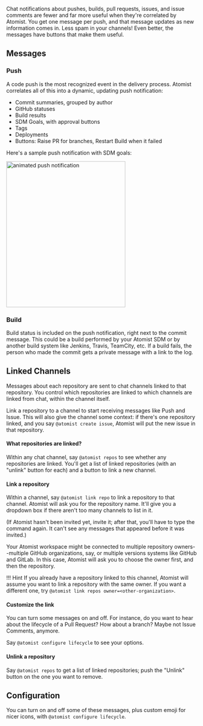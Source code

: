 Chat notifications about pushes, builds, pull requests, issues, and issue comments are
fewer and far more useful when they're correlated by Atomist. You get one message per push, and
that message updates as new information comes in. Less spam in your channels! Even better,
the messages have buttons that make them useful.

## Messages

### Push

A code push is the most recognized event in the delivery process.
Atomist correlates all of this into a dynamic, updating push notification:

* Commit summaries, grouped by author
* GitHub statuses
* Build results
* SDM Goals, with approval buttons
* Tags
* Deployments
* Buttons: Raise PR for branches, Restart Build when it failed

Here's a sample push notification with SDM goals:

<img alt="animated push notification" src="../img/push-notification.gif" height="385" width="315" >

### Build

Build status is included on the push notification, right next to the commit message. This could be a build
performed by your Atomist SDM or by another build system like Jenkins, Travis, TeamCity, etc.
If a build fails, the person who made the commit gets a private message with a link to the log.

## Linked Channels

Messages about each repository are sent to chat channels linked to that repository.
You control which repositories are linked to which channels are linked from chat,
within the channel itself.

Link a repository to a channel to start receiving messages like Push and Issue.
This will also give the channel some context: if there's one repository linked,
and you say `@atomist create issue`,
Atomist will put the new issue in that repository.

#### What repositories are linked?

Within any chat channel, say `@atomist repos` to see whether any repositories are linked.
You'll get a list of linked repositories (with an "unlink" button for each) and a button
to link a new channel.

#### Link a repository

Within a channel, say `@atomist link repo` to link a repository to that channel.
Atomist will ask you for the repository name. It'll give you a dropdown box if there aren't too
many channels to list in it.

(If Atomist hasn't been invited yet, invite it; after that, you'll have to type the command again. It can't see
any messages that appeared before it was invited.)

Your Atomist workspace might be connected to multiple repository owners--multiple GitHub organizations, say,
or multiple versions systems like GitHub and GitLab. In this case, Atomist will ask you to choose the owner
first, and then the repository.

!!! Hint
    If you already have a repository linked to this channel, Atomist
    will assume you want to link a repository with the same owner. If you want a different one, try `@atomist link repos owner=<other-organization>`.

#### Customize the link

You can turn some messages on and off. For instance, do you want to hear about the lifecycle of a Pull Request?
How about a branch? Maybe not Issue Comments, anymore.

Say `@atomist configure lifecycle` to see your options.

#### Unlink a repository

Say `@atomist repos` to get a list of linked repositories; push the "Unlink" button on the one you want to remove.

## Configuration

You can turn on and off some of these messages, plus custom emoji for nicer icons, with `@atomist configure lifecycle`.
